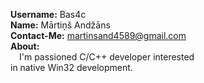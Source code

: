 **Username:** Bas4c<br>
**Name:** Mārtiņš Andžāns<br>
**Contact-Me:** martinsand4589@gmail.com<br>
**About:**<br>
&emsp;I'm passioned C/C++ developer interested<br>
in native Win32 development.
